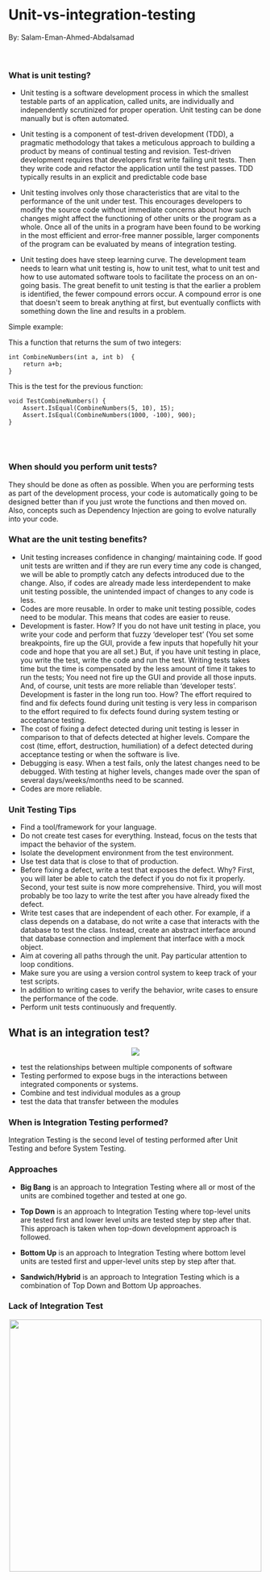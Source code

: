 # Unit-vs-integration-testing
By: Salam-Eman-Ahmed-Abdalsamad
</br>
</br>
</br>


### What is unit testing?
* Unit testing is a software development process in which the smallest testable parts of an application, called units, are individually and independently scrutinized for proper operation. Unit testing can be done manually but is often automated.

* Unit testing is a component of test-driven development (TDD), a pragmatic methodology that takes a meticulous approach to building a product by means of continual testing and revision. Test-driven development requires that developers first write failing unit tests. Then they write code and refactor the application until the test passes. TDD typically results in an explicit and predictable code base
* Unit testing involves only those characteristics that are vital to the performance of the unit under test. This encourages developers to modify the source code without immediate concerns about how such changes might affect the functioning of other units or the program as a whole. Once all of the units in a program have been found to be working in the most efficient and error-free manner possible, larger components of the program can be evaluated by means of integration testing.


* Unit testing does have steep learning curve. The development team needs to learn what unit testing is, how to unit test, what to unit test and how to use automated software tools to facilitate the process on an on-going basis.  The great benefit to unit testing is that the earlier a problem is identified, the fewer compound errors occur. A compound error is one that doesn't seem to break anything at first, but eventually conflicts with something down the line and results in a problem.

Simple example:

This a function that returns the sum of two integers:

```
int CombineNumbers(int a, int b)  {
    return a+b;
}
```


This is the test for the previous function: </br>
```
void TestCombineNumbers() {
    Assert.IsEqual(CombineNumbers(5, 10), 15);
    Assert.IsEqual(CombineNumbers(1000, -100), 900);
}
```


</br>
</br>

### When should you perform unit tests?
They should be done as often as possible. When you are performing tests as part of the development process, your code is automatically going to be designed better than if you just wrote the functions and then moved on. Also, concepts such as Dependency Injection are going to evolve naturally into your code.


### What are the unit testing benefits?
* Unit testing increases confidence in changing/ maintaining code. If good unit tests are written and if they are run every time any code is changed, we will be able to promptly catch any defects introduced due to the change. Also, if codes are already made less interdependent to make unit testing possible, the unintended impact of changes to any code is less.
* Codes are more reusable. In order to make unit testing possible, codes need to be modular. This means that codes are easier to reuse.
* Development is faster. How? If you do not have unit testing in place, you write your code and perform that fuzzy ‘developer test’ (You set some breakpoints, fire up the GUI, provide a few inputs that hopefully hit your code and hope that you are all set.) But, if you have unit testing in place, you write the test, write the code and run the test. Writing tests takes time but the time is compensated by the less amount of time it takes to run the tests; You need not fire up the GUI and provide all those inputs. And, of course, unit tests are more reliable than ‘developer tests’. Development is faster in the long run too. How? The effort required to find and fix defects found during unit testing is very less in comparison to the effort required to fix defects found during system testing or acceptance testing.
* The cost of fixing a defect detected during unit testing is lesser in comparison to that of defects detected at higher levels. Compare the cost (time, effort, destruction, humiliation) of a defect detected during acceptance testing or when the software is live.
* Debugging is easy. When a test fails, only the latest changes need to be debugged. With testing at higher levels, changes made over the span of several days/weeks/months need to be scanned.
* Codes are more reliable.

### Unit Testing Tips
* Find a tool/framework for your language.
* Do not create test cases for everything. Instead, focus on the tests that impact the behavior of the system.
* Isolate the development environment from the test environment.
* Use test data that is close to that of production.
* Before fixing a defect, write a test that exposes the defect. Why? First, you will later be able to catch the defect if you do not fix it properly. Second, your test suite is now more comprehensive. Third, you will most probably be too lazy to write the test after you have already fixed the defect.
* Write test cases that are independent of each other. For example, if a class depends on a database, do not write a case that interacts with the database to test the class. Instead, create an abstract interface around that database connection and implement that interface with a mock object.
* Aim at covering all paths through the unit. Pay particular attention to loop conditions.
* Make sure you are using a version control system to keep track of your test scripts.
* In addition to writing cases to verify the behavior, write cases to ensure the performance of the code.
* Perform unit tests continuously and frequently.


## What is an integration test?

<p align="center">
<img src="http://softwaretestingfundamentals.com/wp-content/uploads/2010/12/integrationtesting.jpg">
</p>

* test the relationships between multiple components of software
* Testing performed to expose bugs in the
interactions between integrated components or systems.
* Combine and test individual modules as a group
* test the data that transfer between the modules

### When is Integration Testing performed?  
  Integration Testing is the second level of testing performed after Unit Testing and before System Testing.

### Approaches
  * **Big Bang** is an approach to Integration Testing where all or most of the units are combined together and tested at one go.

  * **Top Down** is an approach to Integration Testing where top-level units are tested first and lower level units are tested step by step after that. This approach is taken when top-down development approach is followed.

  * **Bottom Up**  is an approach to Integration Testing where bottom level units are tested first and upper-level units step by step after that.

  * **Sandwich/Hybrid**  is an approach to Integration Testing which is a combination of Top Down and Bottom Up approaches.

### Lack of Integration Test

<p align="center">
<img style="width:500px" src="https://media.giphy.com/media/3o7rbPDRHIHwbmcOBy/200w.webp">
</p>

